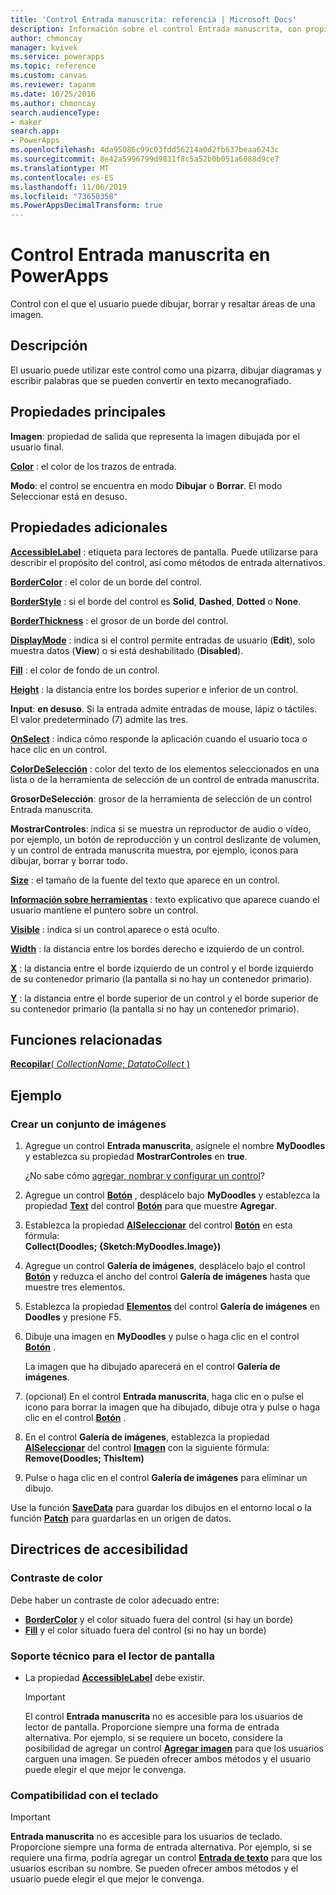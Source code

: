 ```yaml
---
title: 'Control Entrada manuscrita: referencia | Microsoft Docs'
description: Información sobre el control Entrada manuscrita, con propiedades y ejemplos
author: chmoncay
manager: kvivek
ms.service: powerapps
ms.topic: reference
ms.custom: canvas
ms.reviewer: tapanm
ms.date: 10/25/2016
ms.author: chmoncay
search.audienceType:
- maker
search.app:
- PowerApps
ms.openlocfilehash: 4da95086c99c03fdd56214a0d2fb637beaa6243c
ms.sourcegitcommit: 8e42a5996799d9831f8c5a52b0b051a6088d9ce7
ms.translationtype: MT
ms.contentlocale: es-ES
ms.lasthandoff: 11/06/2019
ms.locfileid: "73650358"
ms.PowerAppsDecimalTransform: true
---
```

# <a name="pen-input-control-in-powerapps"></a>Control Entrada manuscrita en PowerApps
Control con el que el usuario puede dibujar, borrar y resaltar áreas de una imagen.

## <a name="description"></a>Descripción
El usuario puede utilizar este control como una pizarra, dibujar diagramas y escribir palabras que se pueden convertir en texto mecanografiado.

## <a name="key-properties"></a>Propiedades principales
**Imagen**: propiedad de salida que representa la imagen dibujada por el usuario final.

**[Color](properties-color-border.md)** : el color de los trazos de entrada.

**Modo**: el control se encuentra en modo **Dibujar** o **Borrar**.  El modo Seleccionar está en desuso.

## <a name="additional-properties"></a>Propiedades adicionales
**[AccessibleLabel](properties-accessibility.md)** : etiqueta para lectores de pantalla. Puede utilizarse para describir el propósito del control, así como métodos de entrada alternativos.

**[BorderColor](properties-color-border.md)** : el color de un borde del control.

**[BorderStyle](properties-color-border.md)** : si el borde del control es **Solid**, **Dashed**, **Dotted** o **None**.

**[BorderThickness](properties-color-border.md)** : el grosor de un borde del control.

**[DisplayMode](properties-core.md)** : indica si el control permite entradas de usuario (**Edit**), solo muestra datos (**View**) o si está deshabilitado (**Disabled**).

**[Fill](properties-color-border.md)** : el color de fondo de un control.

**[Height](properties-size-location.md)** : la distancia entre los bordes superior e inferior de un control.

**Input**: **en desuso**. Si la entrada admite entradas de mouse, lápiz o táctiles.  El valor predeterminado (7) admite las tres.

**[OnSelect](properties-core.md)** : indica cómo responde la aplicación cuando el usuario toca o hace clic en un control.

**[ColorDeSelección](properties-color-border.md)** : color del texto de los elementos seleccionados en una lista o de la herramienta de selección de un control de entrada manuscrita.

**GrosorDeSelección**: grosor de la herramienta de selección de un control Entrada manuscrita.

**MostrarControles**: indica si se muestra un reproductor de audio o vídeo, por ejemplo, un botón de reproducción y un control deslizante de volumen, y un control de entrada manuscrita muestra, por ejemplo, iconos para dibujar, borrar y borrar todo.

**[Size](properties-text.md)** : el tamaño de la fuente del texto que aparece en un control.

**[Información sobre herramientas](properties-core.md)** : texto explicativo que aparece cuando el usuario mantiene el puntero sobre un control.

**[Visible](properties-core.md)** : indica si un control aparece o está oculto.

**[Width](properties-size-location.md)** : la distancia entre los bordes derecho e izquierdo de un control.

**[X](properties-size-location.md)** : la distancia entre el borde izquierdo de un control y el borde izquierdo de su contenedor primario (la pantalla si no hay un contenedor primario).

**[Y](properties-size-location.md)** : la distancia entre el borde superior de un control y el borde superior de su contenedor primario (la pantalla si no hay un contenedor primario).

## <a name="related-functions"></a>Funciones relacionadas
[**Recopilar**( *CollectionName*; *DatatoCollect* )](../functions/function-clear-collect-clearcollect.md)

## <a name="example"></a>Ejemplo
### <a name="create-a-set-of-images"></a>Crear un conjunto de imágenes
1. Agregue un control **Entrada manuscrita**, asígnele el nombre **MyDoodles** y establezca su propiedad **MostrarControles** en **true**.
   
    ¿No sabe cómo [agregar, nombrar y configurar un control](../add-configure-controls.md)?
2. Agregue un control **[Botón](control-button.md)** , desplácelo bajo **MyDoodles** y establezca la propiedad **[Text](properties-core.md)** del control **[Botón](control-button.md)** para que muestre **Agregar**.
3. Establezca la propiedad **[AlSeleccionar](properties-core.md)** del control **[Botón](control-button.md)** en esta fórmula:<br>
   **Collect(Doodles; {Sketch:MyDoodles.Image})**
4. Agregue un control **Galería de imágenes**, desplácelo bajo el control **[Botón](control-button.md)** y reduzca el ancho del control **Galería de imágenes** hasta que muestre tres elementos.
5. Establezca la propiedad **[Elementos](properties-core.md)** del control **Galería de imágenes** en **Doodles** y presione F5.
6. Dibuje una imagen en **MyDoodles** y pulse o haga clic en el control **[Botón](control-button.md)** .
   
    La imagen que ha dibujado aparecerá en el control **Galería de imágenes**.
7. (opcional) En el control **Entrada manuscrita**, haga clic en o pulse el icono para borrar la imagen que ha dibujado, dibuje otra y pulse o haga clic en el control **[Botón](control-button.md)** .
8. En el control **Galería de imágenes**, establezca la propiedad **[AlSeleccionar](properties-core.md)** del control **[Imagen](control-image.md)** con la siguiente fórmula:<br>
   **Remove(Doodles; ThisItem)**
9. Pulse o haga clic en el control **Galería de imágenes** para eliminar un dibujo.

Use la función **[SaveData](../functions/function-savedata-loaddata.md)** para guardar los dibujos en el entorno local o la función **[Patch](../functions/function-patch.md)** para guardarlas en un origen de datos.


## <a name="accessibility-guidelines"></a>Directrices de accesibilidad
### <a name="color-contrast"></a>Contraste de color
Debe haber un contraste de color adecuado entre:
* **[BorderColor](properties-color-border.md)** y el color situado fuera del control (si hay un borde)
* **[Fill](properties-color-border.md)** y el color situado fuera del control (si no hay un borde)

### <a name="screen-reader-support"></a>Soporte técnico para el lector de pantalla
* La propiedad **[AccessibleLabel](properties-accessibility.md)** debe existir.

    > [!IMPORTANT]
  > El control **Entrada manuscrita** no es accesible para los usuarios de lector de pantalla. Proporcione siempre una forma de entrada alternativa. Por ejemplo, si se requiere un boceto, considere la posibilidad de agregar un control **[Agregar imagen](control-add-picture.md)**  para que los usuarios carguen una imagen. Se pueden ofrecer ambos métodos y el usuario puede elegir el que mejor le convenga.

### <a name="keyboard-support"></a>Compatibilidad con el teclado

> [!IMPORTANT]
> **Entrada manuscrita** no es accesible para los usuarios de teclado. Proporcione siempre una forma de entrada alternativa. Por ejemplo, si se requiere una firma, podría agregar un control **[Entrada de texto](control-text-input.md)** para que los usuarios escriban su nombre. Se pueden ofrecer ambos métodos y el usuario puede elegir el que mejor le convenga.
